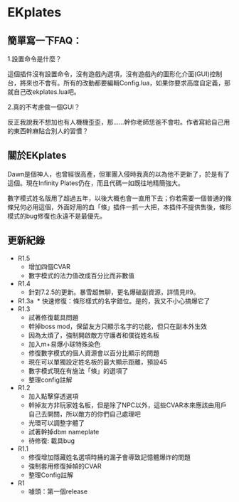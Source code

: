# EKplates

## 簡單寫一下FAQ：

1.設置命令是什麼？

這個插件沒有設置命令，沒有遊戲內選項，沒有遊戲內的圖形化介面(GUI)控制台，將來也不會有。所有的改動都要編輯Config.lua，如果你要求高度自定義，那就自己改ekplates.lua吧。

2.真的不考慮做一個GUI？

反正我說我不想加也有人機機歪歪，那......幹你老師恁爸不會啦。作者寫給自己用的東西幹麻貼合別人的習慣？

## 關於EKplates

Dawn是個神人，也曾經很高產，但軍團入侵時我真的以為他不更新了，於是有了這個。現在Infinity Plates仍在，而且代碼一如既往地精簡強大。

數字模式姓名版用了超過五年，以後大概也會一直用下去；你若需要一個普通的條條兒何必用這個，外面好用的血「條」插件一抓一大把，本插件不提供售後，條形模式的bug修復也永遠不是最優先。

## 更新紀錄
  
* R1.5
  * 增加四個CVAR
  * 數字模式的法力值改成百分比而非數值
* R1.4
  * 針對7.2.5的更新。暴雪超無聊，更名爆破副資源，詳情見#9。
* R1.3a
  * 快速修復：條形樣式的名字錯位。是的，我又不小心搞爆它了
* R1.3
  * 試著修復載具問題
  * 幹掉boss mod，保留友方只顯示名字的功能，但只在副本外生效
  * 因為太煩了，強制開啟敵方守護者和僕從姓名板
  * 加入m+易爆小球特殊染色
  * 修復數字模式的個人資源會以百分比顯示的問題
  * 現在可以單獨設定姓名板的最大顯示距離，預設45
  * 數字模式現在有施法「條」的選項了
  * 整理config註解
* R1.2
  * 加入點擊穿透選項
  * 幹掉友方非玩家姓名板，但是除了NPC以外，這些CVAR本來應該由用戶自己去開關，所以敵方的你們自己處理吧
  * 光環可以調整字體了
  * 試著幹掉dbm nameplate
  * 待修復: 載具bug
* R1.1
  * 修復增加隱藏姓名選項時捅的漏子會導致記憶體爆炸的問題
  * 強制套用修復掉幀的CVAR
  * 整理Config註解
* R1
  * 噱頭：第一個release
